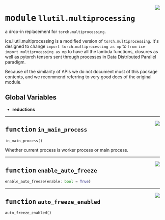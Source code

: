 <!-- markdownlint-disable -->

<a href="https://github.com/tjyuyao/ice-learn/blob/main/ice/llutil/multiprocessing/__init__.py#L0"><img align="right" style="float:right;" src="https://img.shields.io/badge/-source-cccccc?style=flat-square"></a>

# <kbd>module</kbd> `llutil.multiprocessing`
a drop-in replacement for `torch.multiprocessing`.


ice.llutil.multiprocessing is a modified version of `torch.multiprocessing`. It's designed to change
``import torch.multiprocessing as mp`` to ``from ice import multiprocessing as mp`` to have all the lambda functions, 
closures as well as pytorch tensors sent through processes in Data Distributed Parallel paradigm.


Because of the similarity of APIs we do not document most of this package
contents, and we recommend referring to very good docs of the original module.




**Global Variables**
---------------
- **reductions**

---

<a href="https://github.com/tjyuyao/ice-learn/blob/main/ice/llutil/multiprocessing/__init__.py#L45"><img align="right" style="float:right;" src="https://img.shields.io/badge/-source-cccccc?style=flat-square"></a>

## <kbd>function</kbd> `in_main_process`

```python
in_main_process()
```

Whether current process is worker process or main process.
 






---

<a href="https://github.com/tjyuyao/ice-learn/blob/main/ice/llutil/multiprocessing/__init__.py#L56"><img align="right" style="float:right;" src="https://img.shields.io/badge/-source-cccccc?style=flat-square"></a>

## <kbd>function</kbd> `enable_auto_freeze`

```python
enable_auto_freeze(enable: bool = True)
```








---

<a href="https://github.com/tjyuyao/ice-learn/blob/main/ice/llutil/multiprocessing/__init__.py#L60"><img align="right" style="float:right;" src="https://img.shields.io/badge/-source-cccccc?style=flat-square"></a>

## <kbd>function</kbd> `auto_freeze_enabled`

```python
auto_freeze_enabled()
```








